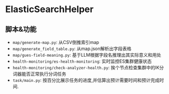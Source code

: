 # ElasticSearchHelper

## 脚本&功能

* `map/generate-map.py`: 从CSV倒推索引map
* `map/generate_field_table.py`: 从map.json解析出字段表格
* `map/gues-field-meaning.py`: 基于LLM根据字段名推理出其实际意义和用处
* `health-monitoring/es-health-monitoring`: 实时监控ES集群健康状态
* `health-monitoring/check-analyzer-health.py`: 挨个节点检查集群中的IK分词器能否正常执行分词任务
* `task/main.py`: 按百分比展示任务的进度,并估算出预计需要时间和预计完成时间. 